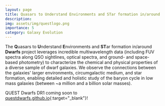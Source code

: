 ```yaml
---
layout: page
title: Quasars to Understand Environments and STar formation in/around Dwarfs
description: 
img: assets/img/questlogo.png
importance: 5
category: Galaxy Evolution
---
```


<!-- <div class="row">
    <div class="col-sm mt-3 mt-md-0">
        {% include figure.html path="assets/img/sfe_full.png" title="star formation efficiency" class="img-fluid rounded z-depth-1" %}
    </div>
</div> -->
<!-- <div class="caption">
    This image can also have a caption. It's like magic.
</div> -->

<!-- [Polzin et al. in prep]()
{: style="font-size: 110%; text-align: center;"} -->

<!-- The **Q**uasars to **U**nderstand **E**nvironments and **ST**ar formation in/around **Dwarfs** project leverages incredible multiwavelength data (including FUV spectra along QSO sightlines, optical spectra, and ground- and space-based photometry) to connect the chemical and physical properties of a diverse sample of dwarf galaxies. We observe the connections between the galaxies' larger environments, circumgalactic medium, and star formation, enabling detailed and holistic study of the baryon cycle in low mass galaxies (between \~a million and a billion solar masses). Given the wealth of archival data available for these dwarfs (in addition to newly taken observations), we are able to characterize the stellar populations, interstellar medium, and circumgalactic medium of the galaxies in our sample. -->

The **Q**uasars to **U**nderstand **E**nvironments and **ST**ar formation in/around **Dwarfs** project leverages incredible multiwavelength data (including FUV spectra along QSO sightlines, optical spectra, and ground- and space-based photometry) to characterize the chemical and physical properties of a diverse sample of dwarf galaxies. We observe the connections between the galaxies' larger environments, circumgalactic medium, and star formation, enabling detailed and holistic study of the baryon cycle in low mass galaxies (between \~a million and a billion solar masses).

QUEST Dwarfs DR1 coming soon to [questdwarfs.github.io](https://questdwarfs.github.io){:target="_blank"}!